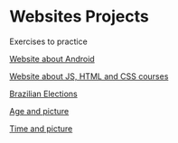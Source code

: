 # Websites Projects
Exercises to practice

<a href="https://felipevalory.github.io/Websites-Projects/Site_Android/index.html">Website about Android<a>

<a href="https://felipevalory.github.io/Websites-Projects/Site_cursos/index.html">Website about JS, HTML and CSS courses<a>

<a href="https://felipevalory.github.io/Websites-Projects/Site_eleição/index.html">Brazilian Elections<a>

<a href="https://felipevalory.github.io/Websites-Projects/Site_idade/index.html">Age and picture<a>

<a href="https://felipevalory.github.io/Websites-Projects/Site-horario-do-dia/index.html">Time and picture<a>


